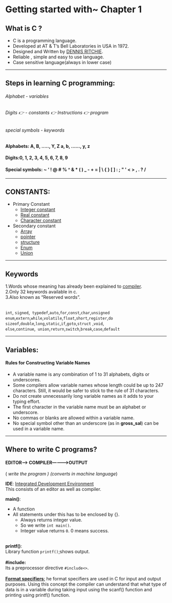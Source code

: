# Getting started with~ Chapter 1
## What is C ?

- C is a programming language.
- Developed at AT & T’s Bell Laboratories in USA in 1972.
- Designed and Written by [DENNIS RITCHIE](https://en.wikipedia.org/wiki/Dennis_Ritchie).
- Reliable , simple and easy to use language.
- Case sensitive language(always in lower case)

-------------------------------------------------------------------------------------
## Steps in learning C programming:
###### Alphabet           - variables
###### Digits           :point_right:   - constants  :point_right:    Instructions  :point_right:  program
###### special symbols          - keywords

#### Alphabets: A, B, ….., Y, Z  a, b, ……, y, z  
#### Digits:0, 1, 2, 3, 4, 5, 6, 7, 8, 9  
#### Special symbols: ~ ‘ ! @ # % ^ & * ( ) _ - + = | \ { }  [ ] : ; " ' < > , . ? / <br/>

-------------------------------------------------------------------------------------
## CONSTANTS:
- Primary Constant
   - [Integer constant](https://fresh2refresh.com/c-programming/c-constants/#:~:text=Types%20of%20C%20constant%3A%20%20%20Constant%20type,%2F%2Astarts%20with%200x%2A%2F%29%20%202%20more%20rows%20)
   - [Real constant](https://fresh2refresh.com/c-programming/c-constants/#:~:text=Types%20of%20C%20constant%3A%20%20%20Constant%20type,%2F%2Astarts%20with%200x%2A%2F%29%20%202%20more%20rows%20)
   - [Character constant](https://fresh2refresh.com/c-programming/c-constants/#:~:text=Types%20of%20C%20constant%3A%20%20%20Constant%20type,%2F%2Astarts%20with%200x%2A%2F%29%20%202%20more%20rows%20)
- Secondary constant
   - [Array](https://newbedev.com/const-arrays-in-c)
   - [pointer](https://www.tutorialspoint.com/cprogramming/c_pointers.htm)
   - [structure](https://www.tutorialspoint.com/cprogramming/c_structures.htm)
   - [Enum](https://www.simplilearn.com/tutorials/c-tutorial/enum-in-c#:~:text=We%20can%20use%20enums%20in%20C%20for%20multiple,C%203%20While%20using%20switch-case%20statements%20in%20C)
   - [Union](https://www.tutorialspoint.com/cprogramming/c_unions.htm)
 -------------------------------------------------------------------------------------
 ## Keywords
1.Words whose meaning has already been explained to [compiler](https://www.geeksforgeeks.org/introduction-to-compilers/).<br/>
2.Only 32 keywords available in c.<br/>
3.Also known as “Reserved words”.<br/>
</br>      

`int`, `signed`,` typedef`,`auto`,`for`,`const`,`char`,`unsigned`
</br>
`enum`,`extern`,`while`,`volatile`,`float`,`short`,`register`,`do`  </br>
`sizeof`,`double`,`long`,`static`,`if`,`goto`,`struct` ,`void`,<br/>
`else`,`continue`,` union`,`return`,`switch`,`break`,`case`,`default`   </br>

-------------------------------------------------------------------------------------
## Variables:
#### Rules for Constructing Variable Names  
 - A variable name is any combination of 1 to 31 alphabets, digits or underscores.<br/>
 -  Some compilers allow variable names  whose length could be up to 247 characters. Still, it would be  safer to stick to the rule of 31 characters.<br/>
 -  Do not create  unnecessarily long variable names as it adds to your typing  effort. </br> 
 - The first character in the variable name must be an alphabet or  underscore.  <br/>
 - No commas or blanks are allowed within a variable name.  </br>
 - No special symbol other than an underscore (as in **gross_sal**) can be used in a variable  name.<br/>
-------------------------------------------------------------------------------------
## Where to write C programs?
#### EDITOR—> COMPILER—--->OUTPUT
( *write the program )  (converts in machine language*)

**IDE**: [Integrated Development Environment](https://en.wikipedia.org/wiki/Integrated_development_environment) </br>
       This consists of an editor as well as compiler.
       
 **main()**:</br>
* A function</br>
* All statements under this has to be enclosed by {}.</br>
  * Always returns integer value.</br>
  * So  we write `int main()`.</br>
  * Integer value returns `0`. 0 means success.</br></br>

**printf()**:</br>
Library function `printf()`;shows output.</br></br>
**#include:** </br>
Its a preprocessor directive `#include<>`.</br>
</br>
[**Format specifiers**:](https://www.bing.com/images/search?view=detailV2&ccid=Y%2FRxcbmW&id=750C16415CFA27B094029579B01678F3F2D3F731&thid=OIP.Y_RxcbmWZHZHE62HjLZOEgHaDw&mediaurl=https%3A%2F%2F2.bp.blogspot.com%2F-PY8lttIc7zg%2FWGDNPYCIZDI%2FAAAAAAAARBc%2F8FudWC6YyV0UCgBVDnDNiqGgJJK8LSAtQCLcB%2Fs1600%2FFormat%252Bspecifiers%252Bin%252BC.JPG&exph=406&expw=801&q=format+specifiers&simid=608010800669211589&form=IRPRST&ck=A469452876847F2EA7E2BF795BE91978&selectedindex=30&ajaxhist=0&ajaxserp=0&vt=0&sim=11)
he format specifiers are used in C for input and output purposes. Using this concept the compiler can understand that what type of data is in a variable during taking input using the scanf() function and printing using printf() function.












